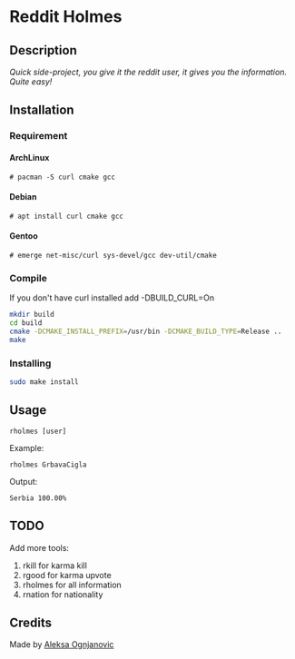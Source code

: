 # Reddit Holmes
## Description
_Quick side-project, you give it the reddit user, it gives you the information. Quite easy!_

## Installation
### Requirement
#### ArchLinux
`# pacman -S curl cmake gcc`
#### Debian
`# apt install curl cmake gcc`
#### Gentoo
`# emerge net-misc/curl sys-devel/gcc dev-util/cmake`

### Compile
If you don't have curl installed add -DBUILD_CURL=On
```bash
mkdir build
cd build
cmake -DCMAKE_INSTALL_PREFIX=/usr/bin -DCMAKE_BUILD_TYPE=Release ..
make
```
### Installing
```bash
sudo make install
```

## Usage
```
rholmes [user]
```
Example:
```
rholmes GrbavaCigla
```
Output:
```
Serbia 100.00%
```
## TODO
Add more tools:

1. rkill for karma kill
2. rgood for karma upvote
3. rholmes for all information
4. rnation for nationality

## Credits
Made by [Aleksa Ognjanovic](https://github.com/GrbavaCigla/)


